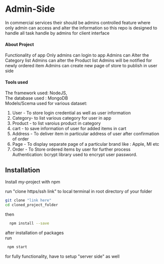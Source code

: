 # Admin-Side
In commercial services their should be admins controlled feature where only admin can access and alter the information
so this repo is designed to handle all task handle by admins for client interface


#### About Project
Functionality of app
Only admins can login to app
Admins can Alter the Category list
Admins can alter the Product list 
Admins will be notified for newly ordered item
Admins can create new page of store to publish in user side

#### Tools used
The framework used: NodeJS,\
The database used : MongoDB\
Models/Scema used for various dataset:
1) User - To store login credential as well as user information
2) Category- to list various category for user in app
3) Product - to list varoius product in category
4) cart - to save information of user for added items in cart
5) Address - To deliver item in particular address of user after confirmation of order
6) Page - To display separate page of a particular brand like : Apple, MI etc
7) Order - To Store ordered items by user for further process
Authentication: bcrypt library used to encrypt user password.


## Installation

Install my-project with npm

run "clone https/ssh link" to local terminal in root directory of your folder
```bash
git clone "link here"
cd cloned_project_folder
```
then

```bash
  npm install --save
```

after installation of packages  
run
```bash
 npm start
 ```
 for fully functionality,
 have to setup "server side" as well



